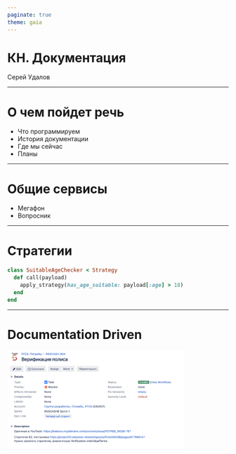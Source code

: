 ```yaml
---
paginate: true
theme: gaia
---
```

<style>
  section {
    background: white;
  }
</style>

<!--
_paginate: false
_class: lead
-->


# КН. Документация

Серей Удалов

---


# О чем пойдет речь

- Что программируем
- История документации
- Где мы сейчас
- Планы

---

<!-- header: Что программируем -->

# Общие сервисы

- Мегафон
- Вопросник

---

# Стратегии

```ruby
class SuitableAgeChecker < Strategy
  def call(payload)
    apply_strategy(has_age_suitable: payload[:age] > 18)
  end
end
```

---

<!-- header: История документации -->

# Documentation Driven

<img src="img/RGSCASH-804.png" alt="drawing" width="80%"/>
